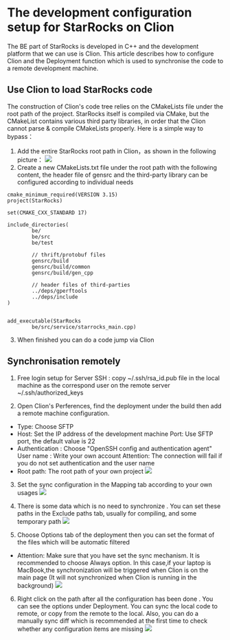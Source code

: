 # The development configuration setup for StarRocks on Clion
The BE part of StarRocks is developed in C++ and the development platform that we can use is Clion. This article describes how to configure Clion and the Deployment function which is used to synchronise the code to a remote development machine.
## Use Clion to load StarRocks code
The construction of Clion's code tree relies on the CMakeLists file under the root path of the project. StarRocks itself is compiled via CMake, but the CMakeList contains various third party libraries, in order that the Clion cannot parse & compile CMakeLists properly. Here is a simple way to bypass：
1. Add the entire StarRocks root path in Clion，as shown in the following picture：
![](https://github.com/StarRocks/community/blob/main/Contributors/guide/picture/clion1.png)
2. Create a new CMakeLists.txt file under the root path with the following content, the header file of  gensrc and the third-party library  can be configured according to individual needs

```
cmake_minimum_required(VERSION 3.15)
project(StarRocks)

set(CMAKE_CXX_STANDARD 17)

include_directories(
        be/
        be/src
        be/test

        // thrift/protobuf files
        gensrc/build
        gensrc/build/common
        gensrc/build/gen_cpp

        // header files of third-parties
        ../deps/gperftools
        ../deps/include
)


add_executable(StarRocks
        be/src/service/starrocks_main.cpp)
  ```
  3. When finished you can do a code jump via Clion
  
  ## Synchronisation remotely 
  
 1. Free login setup for Server SSH : copy  ~/.ssh/rsa_id.pub file in the local machine as the correspond user on the remote server ~/.ssh/authorized_keys 

 2. Open Clion's Perferences, find the deployment under the build then add a remote machine configuration.
- Type: Choose SFTP 
- Host: Set the IP address of the development machine 
Port: Use SFTP port, the default value is 22
- Authentication : Choose "OpenSSH config and authentication agent" 
User name : Write your own account
Attention: The connection will fail if you do not set authentication and the user name
- Root path: The root path of your own project
![](https://github.com/StarRocks/community/blob/main/Contributors/guide/picture/clion2.png)
  
 3. Set the sync configuration in the Mapping tab according to your own usages
 ![](https://github.com/StarRocks/community/blob/main/Contributors/guide/picture/clion3.png)
  
 4. There is some data which is no need to synchronize . You can set these paths in the Exclude paths tab, usually  for compiling, and some temporary path
  ![](https://github.com/StarRocks/community/blob/main/Contributors/guide/picture/clion4.png)
 5. Choose Options tab of the deployment then you can set the format of the files which will be automatic filtered
- Attention:  Make sure that you have set the sync mechanism. It is recommended to choose Always option. In this case,if your laptop is MacBook,the synchronization will be triggered when Clion is on the main page (It will not synchronized when Clion is running in the background)
  ![](https://github.com/StarRocks/community/blob/main/Contributors/guide/picture/clion5.png)
 6. Right click on the path after all the configuration has been done . You can see the options under Deployment. You can sync the local code to remote, or copy from the remote to the local. Also, you can do a manually sync diff which is recommended at the first time to check whether any configuration items are missing
  ![](https://github.com/StarRocks/community/blob/main/Contributors/guide/picture/clion6.png)
  
  
  
  
  
